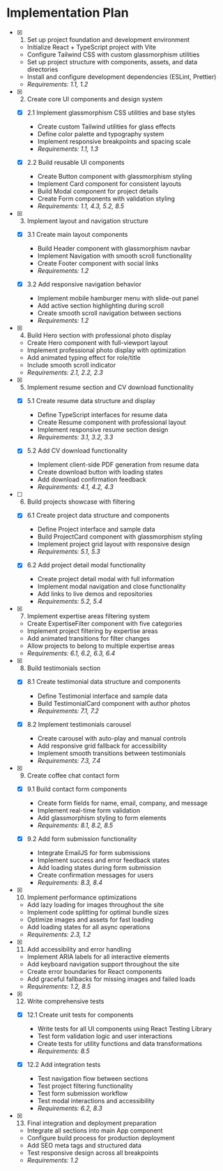 # Implementation Plan

- [x] 1. Set up project foundation and development environment
  - Initialize React + TypeScript project with Vite
  - Configure Tailwind CSS with custom glassmorphism utilities
  - Set up project structure with components, assets, and data directories
  - Install and configure development dependencies (ESLint, Prettier)
  - _Requirements: 1.1, 1.2_

- [x] 2. Create core UI components and design system
  - [x] 2.1 Implement glassmorphism CSS utilities and base styles
    - Create custom Tailwind utilities for glass effects
    - Define color palette and typography system
    - Implement responsive breakpoints and spacing scale
    - _Requirements: 1.1, 1.3_

  - [x] 2.2 Build reusable UI components
    - Create Button component with glassmorphism styling
    - Implement Card component for consistent layouts
    - Build Modal component for project details
    - Create Form components with validation styling
    - _Requirements: 1.1, 4.3, 5.2, 8.5_

- [x] 3. Implement layout and navigation structure
  - [x] 3.1 Create main layout components
    - Build Header component with glassmorphism navbar
    - Implement Navigation with smooth scroll functionality
    - Create Footer component with social links
    - _Requirements: 1.2_

  - [x] 3.2 Add responsive navigation behavior
    - Implement mobile hamburger menu with slide-out panel
    - Add active section highlighting during scroll
    - Create smooth scroll navigation between sections
    - _Requirements: 1.2_

- [x] 4. Build Hero section with professional photo display
  - Create Hero component with full-viewport layout
  - Implement professional photo display with optimization
  - Add animated typing effect for role/title
  - Include smooth scroll indicator
  - _Requirements: 2.1, 2.2, 2.3_

- [x] 5. Implement resume section and CV download functionality
  - [x] 5.1 Create resume data structure and display
    - Define TypeScript interfaces for resume data
    - Create Resume component with professional layout
    - Implement responsive resume section design
    - _Requirements: 3.1, 3.2, 3.3_

  - [x] 5.2 Add CV download functionality
    - Implement client-side PDF generation from resume data
    - Create download button with loading states
    - Add download confirmation feedback
    - _Requirements: 4.1, 4.2, 4.3_

- [ ] 6. Build projects showcase with filtering
  - [x] 6.1 Create project data structure and components
    - Define Project interface and sample data
    - Build ProjectCard component with glassmorphism styling
    - Implement project grid layout with responsive design
    - _Requirements: 5.1, 5.3_

  - [x] 6.2 Add project detail modal functionality
    - Create project detail modal with full information
    - Implement modal navigation and close functionality
    - Add links to live demos and repositories
    - _Requirements: 5.2, 5.4_

- [x] 7. Implement expertise areas filtering system
  - Create ExpertiseFilter component with five categories
  - Implement project filtering by expertise areas
  - Add animated transitions for filter changes
  - Allow projects to belong to multiple expertise areas
  - _Requirements: 6.1, 6.2, 6.3, 6.4_

- [x] 8. Build testimonials section
  - [x] 8.1 Create testimonial data structure and components
    - Define Testimonial interface and sample data
    - Build TestimonialCard component with author photos
    - _Requirements: 7.1, 7.2_

  - [x] 8.2 Implement testimonials carousel
    - Create carousel with auto-play and manual controls
    - Add responsive grid fallback for accessibility
    - Implement smooth transitions between testimonials
    - _Requirements: 7.3, 7.4_

- [x] 9. Create coffee chat contact form
  - [x] 9.1 Build contact form components
    - Create form fields for name, email, company, and message
    - Implement real-time form validation
    - Add glassmorphism styling to form elements
    - _Requirements: 8.1, 8.2, 8.5_

  - [x] 9.2 Add form submission functionality
    - Integrate EmailJS for form submissions
    - Implement success and error feedback states
    - Add loading states during form submission
    - Create confirmation messages for users
    - _Requirements: 8.3, 8.4_

- [x] 10. Implement performance optimizations
  - Add lazy loading for images throughout the site
  - Implement code splitting for optimal bundle sizes
  - Optimize images and assets for fast loading
  - Add loading states for all async operations
  - _Requirements: 2.3, 1.2_

- [x] 11. Add accessibility and error handling
  - Implement ARIA labels for all interactive elements
  - Add keyboard navigation support throughout the site
  - Create error boundaries for React components
  - Add graceful fallbacks for missing images and failed loads
  - _Requirements: 1.2, 8.5_

- [x] 12. Write comprehensive tests
  - [x] 12.1 Create unit tests for components
    - Write tests for all UI components using React Testing Library
    - Test form validation logic and user interactions
    - Create tests for utility functions and data transformations
    - _Requirements: 8.5_

  - [x] 12.2 Add integration tests
    - Test navigation flow between sections
    - Test project filtering functionality
    - Test form submission workflow
    - Test modal interactions and accessibility
    - _Requirements: 6.2, 8.3_

- [x] 13. Final integration and deployment preparation
  - Integrate all sections into main App component
  - Configure build process for production deployment
  - Add SEO meta tags and structured data
  - Test responsive design across all breakpoints
  - _Requirements: 1.2_